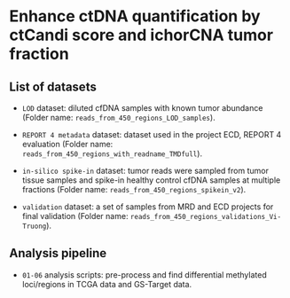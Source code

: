 # Enhance ctDNA quantification by ctCandi score and ichorCNA tumor fraction

## List of datasets

- `LOD` dataset: diluted cfDNA samples with known tumor abundance (Folder name: `reads_from_450_regions_LOD_samples`). 

- `REPORT 4 metadata` dataset: dataset used in the project ECD, REPORT 4 evaluation (Folder name: `reads_from_450_regions_with_readname_TMDfull`). 

- `in-silico spike-in` dataset: tumor reads were sampled from tumor tissue samples and spike-in healthy control cfDNA samples at multiple fractions (Folder name: `reads_from_450_regions_spikein_v2`). 

- `validation` dataset: a set of samples from MRD and ECD projects for final validation (Folder name: `reads_from_450_regions_validations_Vi-Truong`). 

## Analysis pipeline

- `01-06` analysis scripts: pre-process and find differential methylated loci/regions in TCGA data and GS-Target data. 

